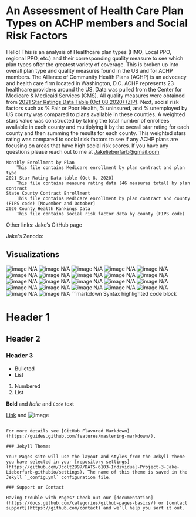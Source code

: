 # An Assessment of Health Care Plan Types on ACHP members and Social Risk Factors

Hello! This is an analysis of Healthcare  plan types (HMO, Local PPO, regional PPO, etc.) and their corresponding quality measure to see which plan types offer the greatest variety of coverage. This is broken up into overall plan type and  quality measures found in the US and for ACHP members. The Alliance of Community Health Plans (ACHP) is an advocacy and health care firm located in Washington, D.C. ACHP represents 23 healthcare providers around the US. Data was pulled from the Center for Medicare & Medicaid Services (CMS). All quality measures were obtained from [2021 Star Ratings Data Table (Oct 08 2020) (ZIP)](https://www.cms.gov/Medicare/Prescription-Drug-Coverage/PrescriptionDrugCovGenIn/PerformanceData). Next, social risk factors such as % Fair or Poor Health, % uninsured, and % unemployed by US county was compared to plans available in these counties. A weighted stars value was constructed by taking the total number of enrollees available in each county and multiplying it by the overall star rating for each county and then summing the results for each county. This weighted stars rating was compared to social risk factors to see if any ACHP plans are focusing on areas that have high social risk scores. If you have any questions please reach out to me at Jakelieberfarb@gmail.com

	Monthly Enrollment by Plan 
		This file contains Medicare enrollment by plan contract and plan type 
	2021 Star Rating Data table (Oct 8, 2020)
		This file contains measure rating data (46 measures total) by plan contract
	State County Contract Enrollment
		This file contains Medicare enrollment by plan contract and county (FIPS code) [November and October]
	2020 County Health Rankings Data
		This file contains social risk factor data by county (FIPS code) 

Other links:
Jake’s GitHub page

Jake's Zenodo: 

## Visualizations

<img src="1_October 2020 New Contracts by Plan Types.png" alt="image N/A" class="inline"/>

<img src="2_November 2020 New Contracts by Plan Types.png" alt="image N/A" class="inline"/>

<img src="3_Acerage Rating of Plan Types by Quality Measures.png" alt="image N/A" class="inline"/>

<img src="4_Percentage of 4 and 5 Star Ratings per Plan.png" alt="image N/A" class="inline"/>

<img src="5_Types of Contracts Offered by ACHP Members.png" alt="image N/A" class="inline"/>

<img src="6_Plan Types Offered by ACHP Members.png" alt="image N/A" class="inline"/>

<img src="7_Count of Total Plan Types Offered by ACHP Member Plans.png" alt="image N/A" class="inline"/>

<img src="8_Average Rating of ACHP Plan Types by Domain.png" alt="image N/A" class="inline"/>

<img src="9_Percentage of 4 and 5 Star ratings per Plan.png" alt="image N/A" class="inline"/>

<img src="10_Social Risk Factors by State.png" alt="image N/A" class="inline"/>

<img src="11_ Top 10 Counties by Personal health Statistics.png" alt="image N/A" class="inline"/>

<img src=".png" alt="image N/A" class="inline"/>

<img src=".png" alt="image N/A" class="inline"/>

<img src=".png" alt="image N/A" class="inline"/>

<img src=".png" alt="image N/A" class="inline"/>

<img src=".png" alt="image N/A" class="inline"/>

<img src=".png" alt="image N/A" class="inline"/>

<img src=".png" alt="image N/A" class="inline"/>

<img src=".png" alt="image N/A" class="inline"/>

<img src=".png" alt="image N/A" class="inline"/>

<img src=".png" alt="image N/A" class="inline"/>

<img src=".png" alt="image N/A" class="inline"/>
```markdown
Syntax highlighted code block

# Header 1
## Header 2
### Header 3

- Bulleted
- List

1. Numbered
2. List

**Bold** and _Italic_ and `Code` text

[Link](url) and ![Image](src)
```

For more details see [GitHub Flavored Markdown](https://guides.github.com/features/mastering-markdown/).

### Jekyll Themes

Your Pages site will use the layout and styles from the Jekyll theme you have selected in your [repository settings](https://github.com/Jcolt2997/DATS-6103-Individual-Project-3-Jake-Lieberfarb-githubio/settings). The name of this theme is saved in the Jekyll `_config.yml` configuration file.

### Support or Contact

Having trouble with Pages? Check out our [documentation](https://docs.github.com/categories/github-pages-basics/) or [contact support](https://github.com/contact) and we’ll help you sort it out.
